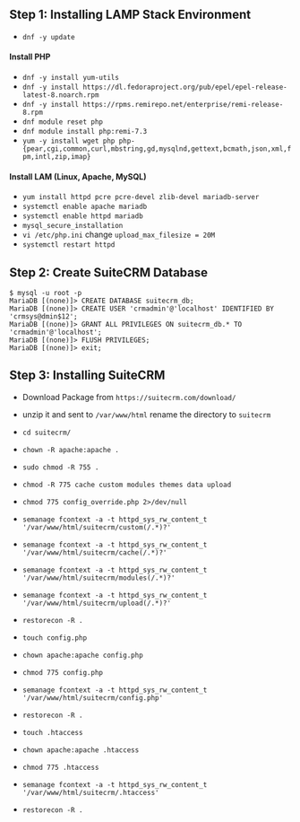 ## Step 1: Installing LAMP Stack Environment

* `dnf -y update`

#### Install PHP

* `dnf -y install yum-utils`
* `dnf -y install https://dl.fedoraproject.org/pub/epel/epel-release-latest-8.noarch.rpm`
* `dnf -y install https://rpms.remirepo.net/enterprise/remi-release-8.rpm`
* `dnf module reset php`
* `dnf module install php:remi-7.3`
* `yum -y install wget php php-{pear,cgi,common,curl,mbstring,gd,mysqlnd,gettext,bcmath,json,xml,fpm,intl,zip,imap}`

#### Install LAM (Linux, Apache, MySQL)

* `yum install httpd pcre pcre-devel zlib-devel mariadb-server`
* `systemctl enable apache mariadb`
* `systemctl enable httpd mariadb`
* `mysql_secure_installation`
* `vi /etc/php.ini` change `upload_max_filesize = 20M`
* `systemctl restart httpd`

## Step 2: Create SuiteCRM Database

```
$ mysql -u root -p
MariaDB [(none)]> CREATE DATABASE suitecrm_db;
MariaDB [(none)]> CREATE USER 'crmadmin'@'localhost' IDENTIFIED BY 'crmsys@dmin$12';
MariaDB [(none)]> GRANT ALL PRIVILEGES ON suitecrm_db.* TO 'crmadmin'@'localhost';
MariaDB [(none)]> FLUSH PRIVILEGES;
MariaDB [(none)]> exit;
```

## Step 3: Installing SuiteCRM

* Download Package from `https://suitecrm.com/download/`
* unzip it and sent to `/var/www/html` rename the directory to `suitecrm`

* `cd suitecrm/`
* `chown -R apache:apache .`
* `sudo chmod -R 755 .`
* `chmod -R 775 cache custom modules themes data upload`
* `chmod 775 config_override.php 2>/dev/null`

* `semanage fcontext -a -t httpd_sys_rw_content_t '/var/www/html/suitecrm/custom(/.*)?'`
* `semanage fcontext -a -t httpd_sys_rw_content_t '/var/www/html/suitecrm/cache(/.*)?'`
* `semanage fcontext -a -t httpd_sys_rw_content_t '/var/www/html/suitecrm/modules(/.*)?'`
* `semanage fcontext -a -t httpd_sys_rw_content_t '/var/www/html/suitecrm/upload(/.*)?'`
* `restorecon -R .`

* `touch config.php`
* `chown apache:apache config.php`
* `chmod 775 config.php`
* `semanage fcontext -a -t httpd_sys_rw_content_t '/var/www/html/suitecrm/config.php'`
* `restorecon -R .`

* `touch .htaccess`
* `chown apache:apache .htaccess`
* `chmod 775 .htaccess`
* `semanage fcontext -a -t httpd_sys_rw_content_t '/var/www/html/suitecrm/.htaccess'`
* `restorecon -R .`
